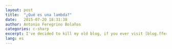 ```yaml
---
layout: post
title:  "¿Qué es una lambda?"
date:   2015-07-20 18:31:38
author: Antonio Feregrino Bolaños
categories: c-sharp
excerpt: I've decided to kill my old blog, if you ever visit [blog.fferegrino.org] again you'll find that it isn't what it used to be. I decided to divide the content and if you came here looking for technical stuff, this is the right place.
lang: es
---
```

